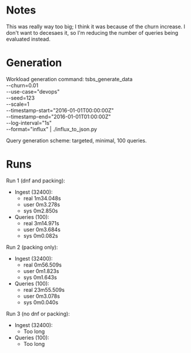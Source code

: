 # Notes
This was really way too big; I think it was because of the churn increase. I don't want to decesaes it, so I'm reducing the number of queries being evaluated instead.

# Generation
Workload generation command:
tsbs_generate_data \
    --churn=0.01 \
    --use-case="devops" \
    --seed=123 \
    --scale=1 \
    --timestamp-start="2016-01-01T00:00:00Z" \
    --timestamp-end="2016-01-01T01:00:00Z" \
    --log-interval="1s" \
    --format="influx" | ./influx_to_json.py

Query generation scheme: targeted, minimal, 100 queries.

# Runs
Run 1 (dnf and packing):
- Ingest (32400):
    - real    1m34.048s
    - user    0m3.278s
    - sys     0m2.850s
- Queries (100):
    - real    3m14.971s
    - user    0m3.684s
    - sys     0m0.082s

Run 2 (packing only):
- Ingest (32400):
    - real    0m56.509s
    - user    0m1.823s
    - sys     0m1.643s
- Queries (100):
    - real    23m55.509s
    - user    0m3.078s
    - sys     0m0.040s

Run 3 (no dnf or packing):
- Ingest (32400):
    - Too long
- Queries (100):
    - Too long
